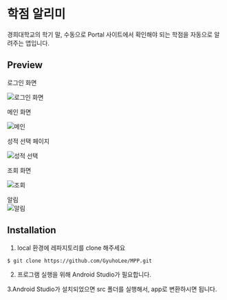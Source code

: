 # 학점 알리미
경희대학교의 학기 말, 수동으로 Portal 사이트에서 확인해야 되는 학점을 자동으로 알려주는 앱입니다.
  
## Preview

로그인 화면

![로그인 화면](https://user-images.githubusercontent.com/12527673/110601229-0f981700-81c8-11eb-84d0-2bee3a7ed80c.png)

메인 화면

![메인](https://user-images.githubusercontent.com/12527673/110601290-22125080-81c8-11eb-967b-cde4ac99f9cc.png)

성적 선택 페이지

![성적 선택](https://user-images.githubusercontent.com/12527673/110601390-38201100-81c8-11eb-8963-8defdf335dd5.png)

조회 화면

![조회](https://user-images.githubusercontent.com/12527673/110601479-52f28580-81c8-11eb-99ab-b91934231eaf.png)


알림<br>
![알림](https://user-images.githubusercontent.com/12527673/110601786-ab298780-81c8-11eb-96f1-497cb602de25.png)

## Installation

1. local 환경에 레파지토리를 clone 해주세요
```
$ git clone https://github.com/GyuhoLee/MPP.git
```
2. 프로그램 실행을 위해 Android Studio가 필요합니다.

3.Android Studio가 설치되었으면 src 폴더를 실행해서, app로 변환하시면 됩니다. 
